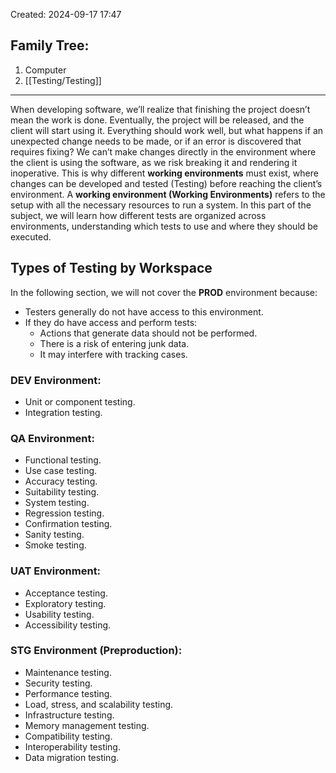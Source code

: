 Created: 2024-09-17 17:47
## Family Tree:
1. Computer
2. [[Testing/Testing]]
-- -
When developing software, we’ll realize that finishing the project doesn’t mean the work is done. Eventually, the project will be released, and the client will start using it. Everything should work well, but what happens if an unexpected change needs to be made, or if an error is discovered that requires fixing? We can’t make changes directly in the environment where the client is using the software, as we risk breaking it and rendering it inoperative.
This is why different **working environments** must exist, where changes can be developed and tested (Testing) before reaching the client’s environment.
A **working environment (Working Environments)** refers to the setup with all the necessary resources to run a system. In this part of the subject, we will learn how different tests are organized across environments, understanding which tests to use and where they should be executed.
## Types of Testing by Workspace
In the following section, we will not cover the **PROD** environment because:
- Testers generally do not have access to this environment.
- If they do have access and perform tests:
	-  Actions that generate data should not be performed.
    - There is a risk of entering junk data.
    - It may interfere with tracking cases.
### DEV Environment:
- Unit or component testing.
- Integration testing.
### QA Environment:
- Functional testing.
- Use case testing.
- Accuracy testing.
- Suitability testing.
- System testing.
- Regression testing.
- Confirmation testing.
- Sanity testing.
- Smoke testing.
### UAT Environment:
- Acceptance testing.
- Exploratory testing.
- Usability testing.
- Accessibility testing.
### STG Environment (Preproduction):
- Maintenance testing.
- Security testing.
- Performance testing.
- Load, stress, and scalability testing.
- Infrastructure testing.
- Memory management testing.
- Compatibility testing.
- Interoperability testing.
- Data migration testing.